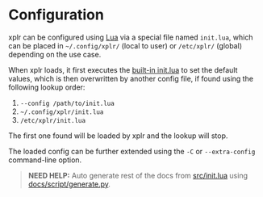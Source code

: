 # Configuration

xplr can be configured using [Lua][3] via a special file named `init.lua`,
which can be placed in `~/.config/xplr/` (local to user) or `/etc/xplr/`
(global) depending on the use case.

When xplr loads, it first executes the [built-in init.lua][1] to set the
default values, which is then overwritten by another config file, if found
using the following lookup order:

1. `--config /path/to/init.lua`
2. `~/.config/xplr/init.lua`
3. `/etc/xplr/init.lua`

The first one found will be loaded by xplr and the lookup will stop.

The loaded config can be further extended using the `-C` or `--extra-config`
command-line option.

> **NEED HELP:** Auto generate rest of the docs from [src/init.lua][1]
> using [docs/script/generate.py][2].

[1]: https://github.com/sayanarijit/xplr/blob/main/src/init.lua
[2]: https://github.com/sayanarijit/xplr/blob/main/docs/script/generate.py
[3]: https://www.lua.org
